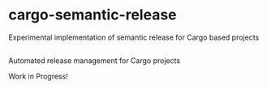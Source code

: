 # cargo-semantic-release
Experimental implementation of semantic release for Cargo based projects


##
Automated release management for Cargo projects

Work in Progress!
